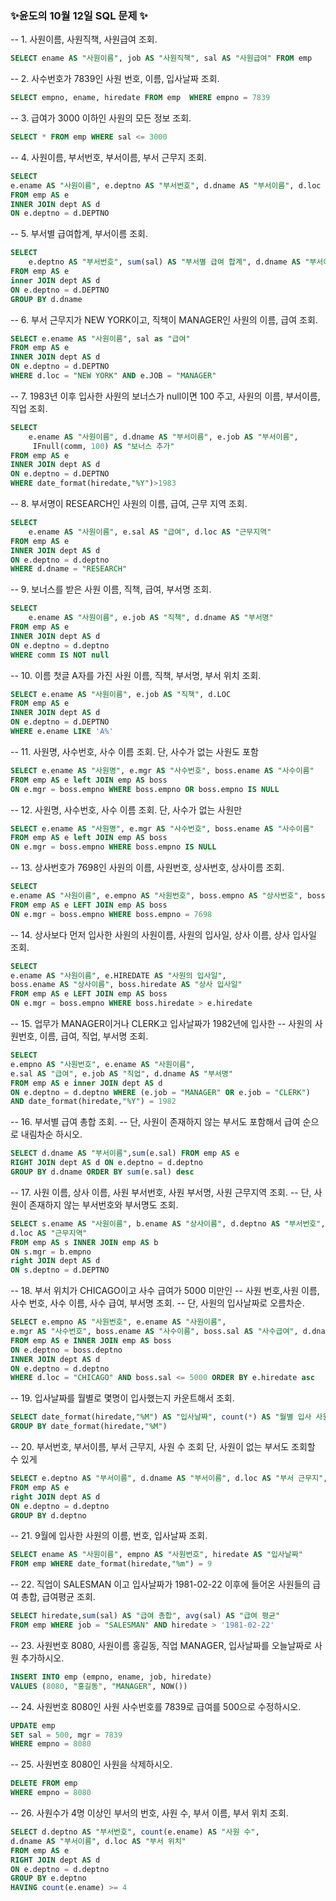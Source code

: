 ### ✨윤도의 10월 12일 SQL 문제 ✨

-- 1. 사원이름, 사원직책, 사원급여 조회.
```SQL
SELECT ename AS "사원이름", job AS "사원직책", sal AS "사원급여" FROM emp
```
-- 2. 사수번호가 7839인 사원 번호, 이름, 입사날짜 조회.
```SQL
SELECT empno, ename, hiredate FROM emp  WHERE empno = 7839
```
-- 3. 급여가 3000 이하인 사원의 모든 정보 조회.
```SQL
SELECT * FROM emp WHERE sal <= 3000
```
-- 4. 사원이름, 부서번호, 부서이름, 부서 근무지 조회.
```SQL
SELECT
e.ename AS "사원이름", e.deptno AS "부서번호", d.dname AS "부서이름", d.loc AS "부서 근무지"
FROM emp AS e
INNER JOIN dept AS d
ON e.deptno = d.DEPTNO
```
-- 5. 부서별 급여합계, 부서이름 조회.
```SQL
SELECT
	e.deptno AS "부서번호", sum(sal) AS "부서별 급여 합계", d.dname AS "부서이름"
FROM emp AS e
inner JOIN dept AS d
ON e.deptno = d.DEPTNO
GROUP BY d.dname
```
-- 6. 부서 근무지가 NEW YORK이고, 직책이 MANAGER인 사원의 이름, 급여 조회. 
```SQL
SELECT e.ename AS "사원이름", sal as "급여"
FROM emp AS e
INNER JOIN dept AS d
ON e.deptno = d.DEPTNO
WHERE d.loc = "NEW YORK" AND e.JOB = "MANAGER"
```
-- 7. 1983년 이후 입사한 사원의 보너스가 null이면 100 주고, 사원의 이름, 부서이름, 직업 조회.
```SQL
SELECT
	e.ename AS "사원이름", d.dname AS "부서이름", e.job AS "부서이름",
	 IFnull(comm, 100) AS "보너스 추가"
FROM emp AS e
INNER JOIN dept AS d
ON e.deptno = d.DEPTNO
WHERE date_format(hiredate,"%Y")>1983
```
-- 8.  부서명이 RESEARCH인 사원의 이름, 급여, 근무 지역 조회.
```SQL
SELECT
	e.ename AS "사원이름", e.sal AS "급여", d.loc AS "근무지역"
FROM emp AS e
INNER JOIN dept AS d
ON e.deptno = d.deptno
WHERE d.dname = "RESEARCH"
```
-- 9. 보너스를 받은 사원 이름, 직책, 급여, 부서명 조회.
```SQL
SELECT
	e.ename AS "사원이름", e.job AS "직책", d.dname AS "부서명"
FROM emp AS e
INNER JOIN dept AS d
ON e.deptno = d.deptno
WHERE comm IS NOT null 
```
-- 10. 이름 첫글 A자를 가진 사원 이름, 직책, 부서명, 부서 위치 조회.
```SQL
SELECT e.ename AS "사원이름", e.job AS "직책", d.LOC
FROM emp AS e
INNER JOIN dept AS d
ON e.deptno = d.DEPTNO 
WHERE e.ename LIKE 'A%'
```
-- 11. 사원명, 사수번호, 사수 이름 조회. 단, 사수가 없는 사원도 포함
```SQL
SELECT e.ename AS "사원명", e.mgr AS "사수번호", boss.ename AS "사수이름"
FROM emp AS e left JOIN emp AS boss
ON e.mgr = boss.empno WHERE boss.empno OR boss.empno IS NULL
```
-- 12. 사원명, 사수번호, 사수 이름 조회. 단, 사수가 없는 사원만
```SQL
SELECT e.ename AS "사원명", e.mgr AS "사수번호", boss.ename AS "사수이름"
FROM emp AS e left JOIN emp AS boss
ON e.mgr = boss.empno WHERE boss.empno IS NULL
```
-- 13. 상사번호가 7698인 사원의 이름, 사원번호, 상사번호, 상사이름 조회.
```SQL
SELECT
e.ename AS "사원이름", e.empno AS "사원번호", boss.empno AS "상사번호", boss.ename AS "상사이름"
FROM emp AS e LEFT JOIN emp AS boss
ON e.mgr = boss.empno WHERE boss.empno = 7698
```
-- 14. 상사보다 먼저 입사한 사원의 사원이름, 사원의 입사일, 상사 이름, 상사 입사일 조회.
```SQL
SELECT
e.ename AS "사원이름", e.HIREDATE AS "사원의 입사일",
boss.ename AS "상사이름", boss.hiredate AS "상사 입사일"
FROM emp AS e LEFT JOIN emp AS boss
ON e.mgr = boss.empno WHERE boss.hiredate > e.hiredate
```
-- 15. 업무가 MANAGER이거나 CLERK고 입사날짜가 1982년에 입사한
-- 사원의 사원번호, 이름, 급여, 직업, 부서명 조회.
```SQL
SELECT
e.empno AS "사원번호", e.ename AS "사원이름",
e.sal AS "급여", e.job AS "직업", d.dname AS "부서명"
FROM emp AS e inner JOIN dept AS d
ON e.deptno = d.deptno WHERE (e.job = "MANAGER" OR e.job = "CLERK")
AND date_format(hiredate,"%Y") = 1982
```
-- 16. 부서별 급여 총합 조회. 
-- 단, 사원이 존재하지 않는 부서도 포함해서 급여 순으로 내림차순 하시오.
```SQL
SELECT d.dname AS "부서이름",sum(e.sal) FROM emp AS e
RIGHT JOIN dept AS d ON e.deptno = d.deptno
GROUP BY d.dname ORDER BY sum(e.sal) desc
```
-- 17.  사원 이름, 상사 이름, 사원 부서번호, 사원 부서명, 사원 근무지역 조회. 
-- 단, 사원이 존재하지 않는 부서번호와 부서명도 조회.
```SQL
SELECT s.ename AS "사원이름", b.ename AS "상사이름", d.deptno AS "부서번호", d.dname AS "부서명",
d.loc AS "근무지역"
FROM emp AS s INNER JOIN emp AS b
ON s.mgr = b.empno 
right JOIN dept AS d 
ON s.deptno = d.DEPTNO
```
-- 18. 부서 위치가 CHICAGO이고 사수 급여가 5000 미만인 
-- 사원 번호,사원 이름,사수 번호, 사수 이름, 사수 급여, 부서명 조회.
-- 단, 사원의 입사날짜로 오름차순.
```SQL
SELECT e.empno AS "사원번호", e.ename AS "사원이름",
e.mgr AS "사수번호", boss.ename AS "사수이름", boss.sal AS "사수급여", d.dname AS "부서명"
FROM emp AS e INNER JOIN emp AS boss
ON e.deptno = boss.deptno
INNER JOIN dept AS d 
ON e.deptno = d.deptno
WHERE d.loc = "CHICAGO" AND boss.sal <= 5000 ORDER BY e.hiredate asc
```
-- 19. 입사날짜를 월별로 몇명이 입사했는지 카운트해서 조회.
```SQL
SELECT date_format(hiredate,"%M") AS "입사날짜", count(*) AS "월별 입사 사원 수" FROM emp
GROUP BY date_format(hiredate,"%M")
```
-- 20. 부서번호, 부서이름, 부서 근무지, 사원 수 조회 단, 사원이 없는 부서도 조회할 수 있게 
```SQL
SELECT e.deptno AS "부서이름", d.dname AS "부서이름", d.loc AS "부서 근무지", count(e.deptno) AS "사원 수"
FROM emp AS e
right JOIN dept AS d
ON e.deptno = d.deptno
GROUP BY d.deptno
```
-- 21. 9월에 입사한 사원의 이름, 번호, 입사날짜 조회.
```SQL
SELECT ename AS "사원이름", empno AS "사원번호", hiredate AS "입사날짜"
FROM emp WHERE date_format(hiredate,"%m") = 9
```
-- 22. 직업이 SALESMAN 이고 입사날짜가 1981-02-22 이후에 들어온 사원들의 급여 총합, 급여평균 조회.
```SQL
SELECT hiredate,sum(sal) AS "급여 총합", avg(sal) AS "급여 평균"
FROM emp WHERE job = "SALESMAN" AND hiredate > '1981-02-22' 
```
-- 23. 사원번호 8080, 사원이름 홍길동, 직업 MANAGER, 입사날짜를 오늘날짜로 사원 추가하시오.
```SQL
INSERT INTO emp (empno, ename, job, hiredate)
VALUES (8080, "홍길동", "MANAGER", NOW())
```
-- 24. 사원번호 8080인 사원 사수번호를 7839로 급여를 500으로 수정하시오.
```SQL
UPDATE emp 
SET sal = 500, mgr = 7839
WHERE empno = 8080
```
-- 25. 사원번호 8080인 사원을 삭제하시오.
```SQL
DELETE FROM emp
WHERE empno = 8080
```
-- 26. 사원수가 4명 이상인 부서의 번호, 사원 수, 부서 이름, 부서 위치 조회.
```SQL
SELECT d.deptno AS "부서번호", count(e.ename) AS "사원 수",
d.dname AS "부서이름", d.loc AS "부서 위치"
FROM emp AS e
RIGHT JOIN dept AS d
ON e.deptno = d.deptno
GROUP BY e.deptno
HAVING count(e.ename) >= 4
```